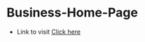 # Business-Home-Page
- Link to visit [Click here]( https://abhi-007singh.github.io/Business-Home-Page/)
